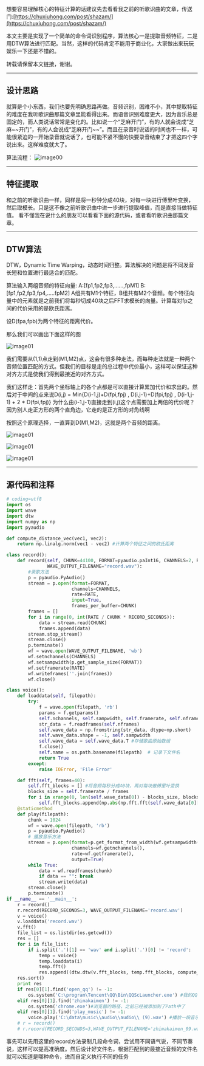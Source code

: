 
想要容易理解核心的特征计算的话建议先去看看我之前的听歌识曲的文章，传送门:[https://chuxiuhong.com/post/shazam/](https://chuxiuhong.com/post/shazam/)

本文主要是实现了一个简单的命令词识别程序，算法核心一是提取音频特征，二是用DTW算法进行匹配。当然，这样的代码肯定不能用于商业化，大家做出来玩玩娱乐一下还是不错的。

转载请保留本文链接，谢谢。

-----------------
**设计思路**
----------------

就算是个小东西，我们也要先明确思路再做。音频识别，困难不小，其中提取特征的难度在我听歌识曲那篇文章里能看得出来。而语音识别难度更大，因为音乐总是固定的，而人类说话常常是变化的。比如说一个“芝麻开门”，有的人就会说成“芝麻\~~开门”，有的人会说成“芝麻开门\~~”。而且在录音时说话的时间也不一样，可能很紧迫的一开始录音就说话了，也可能不紧不慢的快要录音结束了才把这四个字说出来。这样难度就大了。

算法流程：
![image00](/static/minglingci_001.png)

-----------
**特征提取**
----------

和之前的听歌识曲一样，同样是将一秒钟分成40块，对每一块进行傅里叶变换，然后取模长。只是这不像之前听歌识曲中进一步进行提取峰值，而是直接当做特征值。
看不懂我在说什么的朋友可以看看下面的源代码，或者看听歌识曲那篇文章。

-------
**DTW算法**
--------

DTW，Dynamic Time Warping，动态时间归整。算法解决的问题是将不同发音长短和位置进行最适合的匹配。

算法输入两组音频的特征向量: A:[fp1,fp2,fp3,......,fpM1] B:[fp1,fp2,fp3,fp4,.....fpM2]
A组共有M1个特征，B组共有M2个音频。每个特征向量中的元素就是之前我们将每秒切成40块之后FFT求模长的向量。计算每对fp之间的代价采用的是欧氏距离。

设D(fpa,fpb)为两个特征的距离代价。

那么我们可以画出下面这样的图

![image01](/static/minglingci_002.png)

我们需要从(1,1)点走到(M1,M2)点，这会有很多种走法，而每种走法就是一种两个音频位置匹配的方式。但我们的目标是走的总过程中代价最小，这样可以保证这种对齐方式是使我们得到最接近的对齐方式。

我们这样走：首先两个坐标轴上的各个点都是可以直接计算累加代价和求出的。然后对于中间的点来说D(i,j) = Min{D(i-1,j)+D(fpi,fpj) , D(i,j-1)+D(fpi,fpj) , D(i-1,j-1) + 2 * D(fpi,fpj)}
为什么由(i-1,j-1)直接走到(i,j)这个点需要加上两倍的代价呢？因为别人走正方形的两个直角边，它走的是正方形的对角线啊

按照这个原理选择，一直算到D(M1,M2)，这就是两个音频的距离。

![image01](/static/minglingci_003.png)

![image01](/static/minglingci_004.png)

![image01](/static/minglingci_005.png)



---------------
**源代码和注释**
-----------

```python
# coding=utf8
import os
import wave
import dtw
import numpy as np
import pyaudio

def compute_distance_vec(vec1, vec2):
    return np.linalg.norm(vec1 - vec2) #计算两个特征之间的欧氏距离

class record():
    def record(self, CHUNK=44100, FORMAT=pyaudio.paInt16, CHANNELS=2, RATE=44100, RECORD_SECONDS=200,
               WAVE_OUTPUT_FILENAME="record.wav"):
        #录歌方法
        p = pyaudio.PyAudio()
        stream = p.open(format=FORMAT,
                        channels=CHANNELS,
                        rate=RATE,
                        input=True,
                        frames_per_buffer=CHUNK)
        frames = []
        for i in range(0, int(RATE / CHUNK * RECORD_SECONDS)):
            data = stream.read(CHUNK)
            frames.append(data)
        stream.stop_stream()
        stream.close()
        p.terminate()
        wf = wave.open(WAVE_OUTPUT_FILENAME, 'wb')
        wf.setnchannels(CHANNELS)
        wf.setsampwidth(p.get_sample_size(FORMAT))
        wf.setframerate(RATE)
        wf.writeframes(''.join(frames))
        wf.close()

class voice():
    def loaddata(self, filepath):
        try:
            f = wave.open(filepath, 'rb')
            params = f.getparams()
            self.nchannels, self.sampwidth, self.framerate, self.nframes = params[:4]
            str_data = f.readframes(self.nframes)
            self.wave_data = np.fromstring(str_data, dtype=np.short)
            self.wave_data.shape = -1, self.sampwidth
            self.wave_data = self.wave_data.T #存储歌曲原始数组
            f.close()
            self.name = os.path.basename(filepath)  # 记录下文件名
            return True
        except:
            raise IOError, 'File Error'

    def fft(self, frames=40):
        self.fft_blocks = [] #将音频每秒分成40块，再对每块做傅里叶变换
        blocks_size = self.framerate / frames
        for i in xrange(0, len(self.wave_data[0]) - blocks_size, blocks_size):
            self.fft_blocks.append(np.abs(np.fft.fft(self.wave_data[0][i:i + blocks_size])))
    @staticmethod
    def play(filepath):
        chunk = 1024
        wf = wave.open(filepath, 'rb')
        p = pyaudio.PyAudio()
        # 播放音乐方法
        stream = p.open(format=p.get_format_from_width(wf.getsampwidth()),
                        channels=wf.getnchannels(),
                        rate=wf.getframerate(),
                        output=True)
        while True:
            data = wf.readframes(chunk)
            if data == "": break
            stream.write(data)
        stream.close()
        p.terminate()
if __name__ == '__main__':
    r = record()
    r.record(RECORD_SECONDS=3, WAVE_OUTPUT_FILENAME='record.wav')
    v = voice()
    v.loaddata('record.wav')
    v.fft()
    file_list = os.listdir(os.getcwd())
    res = []
    for i in file_list:
        if i.split('.')[1] == 'wav' and i.split('.')[0] != 'record':
            temp = voice()
            temp.loaddata(i)
            temp.fft()
            res.append((dtw.dtw(v.fft_blocks, temp.fft_blocks, compute_distance_vec)[0],i))
    res.sort()
    print res
    if res[0][1].find('open_qq') != -1:
        os.system('C:\program\Tencent\QQ\Bin\QQScLauncher.exe') #我的QQ路径
    elif res[0][1].find('zhimakaimen') != -1:
        os.system('chrome.exe')#浏览器的路径，之前已经被添加到了Path中了
    elif res[0][1].find('play_music') != -1:
        voice.play('C:\data\music\\audio\\audio\\ (9).wav') #播放一段音乐
    # r = record()
    # r.record(RECORD_SECONDS=3,WAVE_OUTPUT_FILENAME='zhimakaimen_09.wav')

```

事先可以先用这里的record方法录制几段命令词，尝试用不同语气说，不同节奏说，这样可以提高准确度。然后设计好文件名，根据匹配到的最接近音频的文件名就可以知道是哪种命令，进而自定义执行不同的任务

